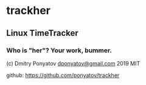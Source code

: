 # trackher
## Linux TimeTracker
### Who is "her"? Your work, bummer.

(c) Dmitry Ponyatov <dponyatov@gmail.com> 2019 MIT

github: https://github.com/ponyatov/trackher
